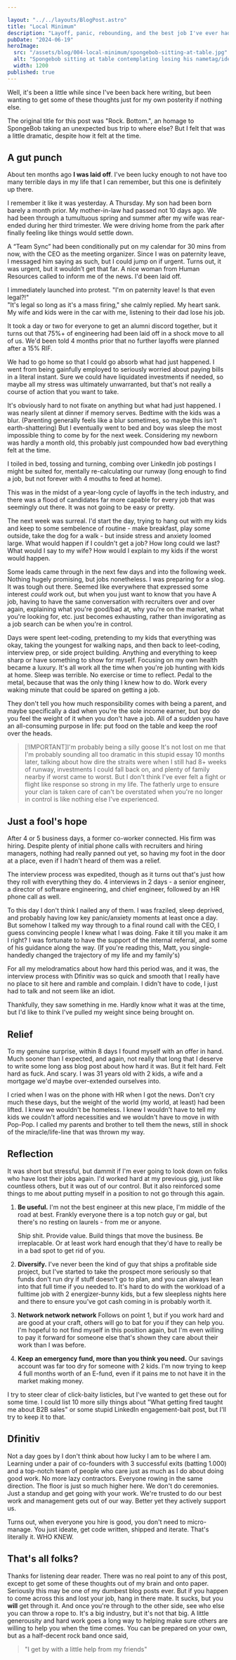 ```yaml
---

layout: "../../layouts/BlogPost.astro"
title: "Local Minimum"
description: "Layoff, panic, rebounding, and the best job I've ever had."
pubDate: "2024-06-19"
heroImage:
  src: "/assets/blog/004-local-minimum/spongebob-sitting-at-table.jpg"
  alt: "Spongebob sitting at table contemplating losing his nametag/identity"
  width: 1200
published: true
---
```

Well, it's been a little while since I've been back here writing, but been wanting to get some of these thoughts just for my own posterity if nothing else.  

The original title for this post was "Rock. Bottom.", an homage to SpongeBob taking an unexpected bus trip to where else? But I felt that was a little dramatic, despite how it felt at the time.

## A gut punch

About ten months ago **I was laid off**. I've been lucky enough to not have too many terrible days in my life that I can remember, but this one is definitely up there.

I remember it like it was yesterday. A Thursday. My son had been born barely a month prior. My mother-in-law had passed not 10 days ago. We had been through a tumultuous spring and summer after my wife was rear-ended during her third trimester. We were driving home from the park after finally feeling like things would settle down.

A “Team Sync” had been conditionally put on my calendar for 30 mins from now, with the CEO as the meeting organizer. Since I was on paternity leave, I messaged him saying as such, but I could jump on if urgent. Turns out, it was urgent, but it wouldn’t get that far. A nice woman from Human Resources called to inform me of the news. I'd been laid off.

I immediately launched into protest. "I'm on paternity leave! Is that even legal?!"  
"It's legal so long as it's a mass firing," she calmly replied. My heart sank. My wife and kids were in the car with me, listening to their dad lose his job.

It took a day or two for everyone to get an alumni discord together, but it turns out that 75%+ of engineering had been laid off in a shock move to all of us. We'd been told 4 months prior that no further layoffs were planned after a 15% RIF.

We had to go home so that I could go absorb what had just happened. I went from being gainfully employed to seriously worried about paying bills in a literal instant.  Sure we could have liquidated investments if needed, so maybe all my stress was ultimately unwarranted, but that's not really a course of action that you want to take.

It's obviously hard to not fixate on anything but what had just happened. I was nearly silent at dinner if memory serves. Bedtime with the kids was a blur. (Parenting generally feels like a blur sometimes, so maybe this isn't earth-shattering)  But I eventually went to bed and boy was sleep the most impossible thing to come by for the next week. Considering my newborn was hardly a month old, this probably just compounded how bad everything felt at the time.

I toiled in bed, tossing and turning, combing over LinkedIn job postings I might be suited for, mentally re-calculating our runway (long enough to find a job, but not forever with 4 mouths to feed at home).

 This was in the midst of a year-long cycle of layoffs in the tech industry, and there was a flood of candidates far more capable for every job that was seemingly out there.  It was not going to be easy or pretty.

 The next week was surreal. I'd start the day, trying to hang out with my kids and keep to some sembelence of routine - make breakfast, play some outside, take the dog for a walk - but inside stress and anxiety loomed large.  What would happen if I couldn't get a job? How long could we last? What would I say to my wife? How would I explain to my kids if the worst would happen.

 Some leads came through in the next few days and into the following week. Nothing hugely promising, but jobs nonetheless. I was preparing for a slog. It was tough out there. Seemed like everywhere that expressed some interest *could* work out, but when you just want to know that you have A job, having to have the same conversation with recruiters over and over again, explaining what you're good/bad at, why you're on the market, what you're looking for, etc. just becomes exhausting, rather than invigorating as a job search can be when you're in control.

Days were spent leet-coding, pretending to my kids that everything was okay, taking the youngest for walking naps, and then back to leet-coding, interview prep, or side project building. Anything and everything to keep sharp or have something to show for myself. Focusing on my own health became a luxury.  It's all work all the time when you're job hunting with kids at home. Sleep was terrible. No exercise or time to reflect. Pedal to the metal, because that was the only thing I knew how to do. Work every waking minute that could be spared on getting a job.

They don't tell you how much responsibility comes with being a parent, and maybe specifically a dad when you're the sole income earner, but boy do you feel the weight of it when you don't have a job. All of a sudden you have an all-consuming purpose in life: put food on the table and keep the roof over the heads.

> [!IMPORTANT]I'm probably being a silly goose
>It's not lost on me that I'm probably sounding all too dramatic in this stupid essay 10 months later, talking about how dire the straits were when I still had 8+ weeks of runway, investments I could fall back on, and plenty of family nearby if worst came to worst. But I don't think I've ever felt a fight or flight like response so strong in my life. The fatherly urge to ensure your clan is taken care of can't be overstated when you're no longer in control is like nothing else I've experienced. 

## Just a fool's hope

After 4 or 5 business days, a former co-worker connected. His firm was hiring. Despite plenty of initial phone calls with recruiters and hiring managers, nothing had really panned out yet, so having my foot in the door at a place, even if I hadn't heard of them was a relief.

The interview process was expedited, though as it turns out that's just how they roll with everything they do. 4 interviews in 2 days - a senior engineer, a director of software engineering, and chief engineer, followed by an HR phone call as well.

To this day I don't think I nailed any of them. I was fraziled, sleep deprived, and probably having low key panic/anxiety moments at least once a day. But somehow I talked my way through to a final round call with the CEO, I guess convincing people I knew what I was doing. Fake it till you make it am I right? I was fortunate to have the support of the internal referral, and some of his guidance along the way. (If you're reading this, Matt, you single-handedly changed the trajectory of my life and my family's)

For all my melodramatics about how hard this period was, and it was, the interview process with Dfinitiv was so quick and smooth that I really have no place to sit here and ramble and complain. I didn't have to code, I just had to talk and not seem like an idiot.

Thankfully, they saw something in me. Hardly know what it was at the time, but I'd like to think I've pulled my weight since being brought on.  

## Relief

To my genuine surprise, within 8 days I found myself with an offer in hand. Much sooner than I expected, and again, not really that long that I deserve to write some long ass blog post about how hard it was. But it felt hard. Felt hard as fuck. And scary. I was 31 years old with 2 kids, a wife and a mortgage we'd maybe over-extended ourselves into.

I cried when I was on the phone with HR when I got the news. Don't cry much these days, but the weight of the world (my world, at least) had been lifted. I knew we wouldn't be homeless. I knew I wouldn't have to tell my kids we couldn't afford necessities and we wouldn't have to move in with Pop-Pop. I called my parents and brother to tell them the news, still in shock of the miracle/life-line that was thrown my way.

## Reflection

It was short but stressful, but dammit if I'm ever going to look down on folks who have lost their jobs again. I'd worked hard at my previous gig, just like countless others, but it was out of our control. But it also reinforced some things to me about putting myself in a position to not go through this again.

1. **Be useful.** I'm not the best engineer at this new place, I'm middle of the road at best. Frankly everyone there is a top notch guy or gal, but there's no resting on laurels - from me or anyone.

    Ship shit. Provide value. Build things that move the business. Be irreplacable. Or at least work hard enough that they'd have to really be in a bad spot to get rid of you.

2. **Diversify.** I've never been the kind of guy that ships a profitable side project, but I've started to take the prospect more seriously so that funds don't run dry if stuff doesn't go to plan, and you can always lean into that full time if you needed to. It's hard to do with the workload of a fulltime job with 2 energizer-bunny kids, but a few sleepless nights here and there to ensure you've got cash coming in is probably worth it.

3. **Network network network** Follows on point 1, but if you work hard and are good at your craft, others will go to bat for you if they can help you.  I'm hopeful to not find myself in this position again, but I'm even willing to pay it forward for someone else that's shown they care about their work than I was before.

4. **Keep an emergency fund, more than you think you need.** Our savings account was far too dry for someone with 2 kids. I'm now trying to keep 4 full months worth of an E-fund, even if it pains me to not have it in the market making money.

I try to steer clear of click-baity listicles, but I've wanted to get these out for some time. I could list 10 more silly things about "What getting fired taught me about B2B sales" or some stupid LinkedIn engagement-bait post, but I'll try to keep it to that.

## Dfinitiv

Not a day goes by I don't think about how lucky I am to be where I am. Learning under a pair of co-founders with 3 successful exits (batting 1.000) and a top-notch team of people who care just as much as I do about doing good work. No more lazy contractors. Everyone rowing in the same direction. The floor is just so much higher here. We don't do ceremonies. Just a standup and get going with your work. We're trusted to do our best work and management gets out of our way. Better yet they actively support us.

Turns out, when everyone you hire is good, you don't need to micro-manage. You just ideate, get code written, shipped and iterate. That's literally it. WHO KNEW.

## That's all folks?

Thanks for listening dear reader. There was no real point to any of this post, except to get some of these thoughts out of my brain and onto paper. Seriously this may be one of my dumbest blog posts ever.
But if you happen to come across this and lost your job, hang in there mate. It sucks, but you **will** get through it. And once you're through to the other side, see who else you can throw a rope to. It's a big industry, but it's not that big. A little generousity and hard work goes a long way to helping make sure others are willing to help you when the time comes. You can be prepared on your own, but as a half-decent rock band once said,
>"I get by with a little help from my friends"
